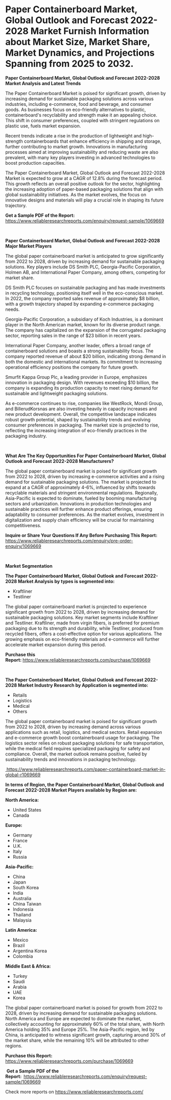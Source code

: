 <p><h1>Paper Containerboard Market, Global Outlook and Forecast 2022-2028 Market Furnish Information about Market Size, Market Share, Market Dynamics, and Projections Spanning from 2025 to 2032.</h1></p><p><strong>Paper Containerboard Market, Global Outlook and Forecast 2022-2028 Market Analysis and Latest Trends</strong></p>
<p><p>The Paper Containerboard Market is poised for significant growth, driven by increasing demand for sustainable packaging solutions across various industries, including e-commerce, food and beverage, and consumer goods. As businesses focus on eco-friendly alternatives to plastic, containerboard's recyclability and strength make it an appealing choice. This shift in consumer preferences, coupled with stringent regulations on plastic use, fuels market expansion.</p><p>Recent trends indicate a rise in the production of lightweight and high-strength containerboards that enhance efficiency in shipping and storage, further contributing to market growth. Innovations in manufacturing processes aimed at improving sustainability and reducing waste are also prevalent, with many key players investing in advanced technologies to boost production capacities.</p><p>The Paper Containerboard Market, Global Outlook and Forecast 2022-2028 Market is expected to grow at a CAGR of 12.8% during the forecast period. This growth reflects an overall positive outlook for the sector, highlighting the increasing adoption of paper-based packaging solutions that align with global sustainability initiatives. As the market evolves, the focus on innovative designs and materials will play a crucial role in shaping its future trajectory.</p></p>
<p><strong>Get a Sample PDF of the Report:&nbsp;</strong> <a href="https://www.reliableresearchreports.com/enquiry/request-sample/1069669?utm_campaign=2981&utm_medium=2&utm_source=Github&utm_content=ia&utm_term=21032025&utm_id=paper-containerboard-market-global-outlook-and-forecast-2022-2028">https://www.reliableresearchreports.com/enquiry/request-sample/1069669</a></p>
<p>&nbsp;</p>
<p><strong>Paper Containerboard Market, Global Outlook and Forecast 2022-2028 Major Market Players</strong></p>
<p><p>The global paper containerboard market is anticipated to grow significantly from 2022 to 2028, driven by increasing demand for sustainable packaging solutions. Key players include DS Smith PLC, Georgia-Pacific Corporation, Holmen AB, and International Paper Company, among others, competing for market share.</p><p>DS Smith PLC focuses on sustainable packaging and has made investments in recycling technology, positioning itself well in the eco-conscious market. In 2022, the company reported sales revenue of approximately $8 billion, with a growth trajectory shaped by expanding e-commerce packaging needs.</p><p>Georgia-Pacific Corporation, a subsidiary of Koch Industries, is a dominant player in the North American market, known for its diverse product range. The company has capitalized on the expansion of the corrugated packaging sector, reporting sales in the range of $23 billion in recent years.</p><p>International Paper Company, another leader, offers a broad range of containerboard solutions and boasts a strong sustainability focus. The company reported revenue of about $20 billion, indicating strong demand in both the domestic and international markets. Its commitment to increasing operational efficiency positions the company for future growth.</p><p>Smurfit Kappa Group Plc, a leading provider in Europe, emphasizes innovation in packaging design. With revenues exceeding $10 billion, the company is expanding its production capacity to meet rising demand for sustainable and lightweight packaging solutions.</p><p>As e-commerce continues to rise, companies like WestRock, Mondi Group, and BillerudKorsnas are also investing heavily in capacity increases and new product development. Overall, the competitive landscape indicates robust growth potential, shaped by sustainability trends and evolving consumer preferences in packaging. The market size is projected to rise, reflecting the increasing integration of eco-friendly practices in the packaging industry.</p></p>
<p>&nbsp;</p>
<p><strong>What Are The Key Opportunities For Paper Containerboard Market, Global Outlook and Forecast 2022-2028 Manufacturers?</strong></p>
<p><p>The global paper containerboard market is poised for significant growth from 2022 to 2028, driven by increasing e-commerce activities and a rising demand for sustainable packaging solutions. The market is projected to expand at a CAGR of approximately 4-6%, influenced by shifts towards recyclable materials and stringent environmental regulations. Regionally, Asia-Pacific is expected to dominate, fueled by booming manufacturing sectors and urbanization. Innovations in production technologies and sustainable practices will further enhance product offerings, ensuring adaptability to consumer preferences. As the market evolves, investment in digitalization and supply chain efficiency will be crucial for maintaining competitiveness.</p></p>
<p><strong>Inquire or Share Your Questions If Any Before Purchasing This Report:</strong> <a href="https://www.reliableresearchreports.com/enquiry/pre-order-enquiry/1069669?utm_campaign=2981&utm_medium=2&utm_source=Github&utm_content=ia&utm_term=21032025&utm_id=paper-containerboard-market-global-outlook-and-forecast-2022-2028">https://www.reliableresearchreports.com/enquiry/pre-order-enquiry/1069669</a></p>
<p>&nbsp;</p>
<p><strong>Market Segmentation</strong></p>
<p><strong>The Paper Containerboard Market, Global Outlook and Forecast 2022-2028 Market Analysis by types is segmented into:</strong></p>
<p><ul><li>Kraftliner</li><li>Testliner</li></ul></p>
<p><p>The global paper containerboard market is projected to experience significant growth from 2022 to 2028, driven by increasing demand for sustainable packaging solutions. Key market segments include Kraftliner and Testliner. Kraftliner, made from virgin fibers, is preferred for premium packaging due to its strength and durability, while Testliner, produced from recycled fibers, offers a cost-effective option for various applications. The growing emphasis on eco-friendly materials and e-commerce will further accelerate market expansion during this period.</p></p>
<p><strong>Purchase this Report:&nbsp;</strong><a href="https://www.reliableresearchreports.com/purchase/1069669?utm_campaign=2981&utm_medium=2&utm_source=Github&utm_content=ia&utm_term=21032025&utm_id=paper-containerboard-market-global-outlook-and-forecast-2022-2028">https://www.reliableresearchreports.com/purchase/1069669</a></p>
<p>&nbsp;</p>
<p><strong>The Paper Containerboard Market, Global Outlook and Forecast 2022-2028 Market Industry Research by Application is segmented into:</strong></p>
<p><ul><li>Retails</li><li>Logistics</li><li>Medical</li><li>Others</li></ul></p>
<p><p>The global paper containerboard market is poised for significant growth from 2022 to 2028, driven by increasing demand across various applications such as retail, logistics, and medical sectors. Retail expansion and e-commerce growth boost containerboard usage for packaging. The logistics sector relies on robust packaging solutions for safe transportation, while the medical field requires specialized packaging for safety and compliance. Overall, the market outlook remains positive, fueled by sustainability trends and innovations in packaging technology.</p></p>
<p><a href="https://www.reliableresearchreports.com/paper-containerboard-market-in-global-r1069669?utm_campaign=2981&utm_medium=2&utm_source=Github&utm_content=ia&utm_term=21032025&utm_id=paper-containerboard-market-global-outlook-and-forecast-2022-2028">&nbsp;https://www.reliableresearchreports.com/paper-containerboard-market-in-global-r1069669</a></p>
<p><strong>In terms of Region, the Paper Containerboard Market, Global Outlook and Forecast 2022-2028 Market Players available by Region are:</strong></p>
<p>
    <p> <strong> North America: </strong>
        <ul>
            <li>United States</li>
            <li>Canada</li>
        </ul>
        </p> 
    <p> <strong> Europe: </strong>
        <ul>
            <li>Germany</li>
            <li>France</li>
            <li>U.K.</li>
            <li>Italy</li>
            <li>Russia</li>
        </ul>
        </p> 
    <p> <strong> Asia-Pacific: </strong>
        <ul>
            <li>China</li>
            <li>Japan</li>
            <li>South Korea</li>
            <li>India</li>
            <li>Australia</li>
            <li>China Taiwan</li>
            <li>Indonesia</li>
            <li>Thailand</li>
            <li>Malaysia</li>
        </ul>
        </p> 
    <p> <strong> Latin America: </strong>
        <ul>
            <li>Mexico</li>
            <li>Brazil</li>
            <li>Argentina Korea</li>
            <li>Colombia</li>
        </ul>
        </p> 
    <p> <strong> Middle East & Africa: </strong>
        <ul>
            <li>Turkey</li>
            <li>Saudi</li>
            <li>Arabia</li>
            <li>UAE</li>
            <li>Korea</li>
        </ul>
    </p>
    </p>
<p><p>The global paper containerboard market is poised for growth from 2022 to 2028, driven by increasing demand for sustainable packaging solutions. North America and Europe are expected to dominate the market, collectively accounting for approximately 60% of the total share, with North America holding 35% and Europe 25%. The Asia-Pacific region, led by China, is anticipated to witness significant growth, capturing around 30% of the market share, while the remaining 10% will be attributed to other regions.</p></p>
<p><strong>Purchase this Report: </strong><a href="https://www.reliableresearchreports.com/purchase/1069669?utm_campaign=2981&utm_medium=2&utm_source=Github&utm_content=ia&utm_term=21032025&utm_id=paper-containerboard-market-global-outlook-and-forecast-2022-2028">https://www.reliableresearchreports.com/purchase/1069669</a></p>
<p>&nbsp;<strong>Get a Sample PDF of the Report:&nbsp;&nbsp;</strong><a href="https://www.reliableresearchreports.com/enquiry/request-sample/1069669?utm_campaign=2981&utm_medium=2&utm_source=Github&utm_content=ia&utm_term=21032025&utm_id=paper-containerboard-market-global-outlook-and-forecast-2022-2028">https://www.reliableresearchreports.com/enquiry/request-sample/1069669</a></p>
<p><strong></strong></p>
<p>Check more reports on <a href="https://www.reliableresearchreports.com/?utm_campaign=2981&utm_medium=2&utm_source=Github&utm_content=ia&utm_term=21032025&utm_id=paper-containerboard-market-global-outlook-and-forecast-2022-2028">https://www.reliableresearchreports.com/</a></p>